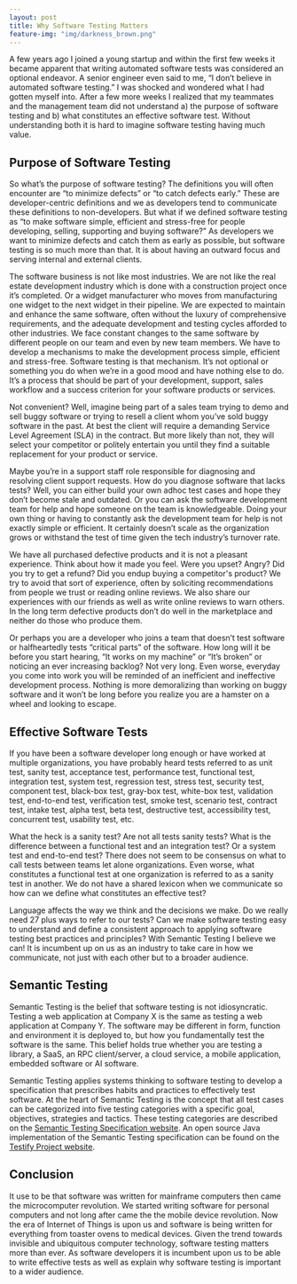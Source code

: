 ```yaml
---
layout: post
title: Why Software Testing Matters
feature-img: "img/darkness_brown.png"
---
```


A few years ago I joined a young startup and within the first few weeks it became apparent that writing automated software tests was considered an optional endeavor. A senior engineer even said to me, “I don’t believe in automated software testing.” I was shocked and wondered what I had gotten myself into. After a few more weeks I realized that my teammates and the management team did not understand a) the purpose of software testing and b) what constitutes an effective software test. Without understanding both it is hard to imagine software testing having much value.

## Purpose of Software Testing
So what’s the purpose of software testing? The definitions you will often encounter are “to minimize defects” or “to catch defects early.” These are developer-centric definitions and we as developers tend to communicate these definitions to non-developers. But what if we defined software testing  as “to make software simple, efficient and stress-free for people developing, selling, supporting and buying software?” As developers we want to minimize defects and catch them as early as possible, but software testing is so much more than that. It is about having an outward focus and serving internal and external clients.

The software business is not like most industries. We are not like the real estate development industry which is done with a construction project once it’s completed. Or a widget manufacturer who moves from manufacturing one widget to the next widget in their pipeline. We are expected to maintain and enhance the same software, often without the luxury of comprehensive requirements, and the adequate development and testing cycles afforded to other industries. We face constant changes to the same software by different people on our team and even by new team members. We have to develop a mechanisms to make the development process simple, efficient and stress-free. Software testing is that mechanism. It’s not optional or something you do when we’re in a good mood and have nothing else to do. It’s a process that should be part of your development, support, sales workflow and a success criterion for your software products or services.

Not convenient? Well, imagine being part of a sales team trying to demo and sell buggy software or trying to resell a client whom you’ve sold buggy software in the past. At best the client will require a demanding Service Level Agreement (SLA) in the contract. But more likely than not, they will select your competitor or politely entertain you until they find a suitable replacement for your product or service.

Maybe you’re in a support staff role responsible for diagnosing and resolving client support requests. How do you diagnose software that lacks tests? Well, you can either build your own adhoc test cases and hope they don’t become stale and outdated. Or you can ask the software development team for help and hope someone on the team is knowledgeable. Doing your own thing or having to constantly ask the development team for help is not exactly simple or efficient. It certainly doesn’t scale as the organization grows or withstand the test of time given the tech industry’s turnover rate.

We have all purchased defective products and it is not a pleasant experience. Think about how it made you feel. Were you upset? Angry? Did you try to get a refund? Did you endup buying a competitor's product? We try to avoid that sort of experience, often by soliciting recommendations from people we trust or reading online reviews. We also share our experiences with our friends as well as write online reviews to warn others. In the long term defective products don’t do well in the marketplace and neither do those who produce them.

Or perhaps you are a developer who joins a team that doesn’t test software or halfheartedly tests “critical parts” of the software. How long will it be before you start hearing, “It works on my machine” or “It’s broken” or noticing an ever increasing backlog? Not very long. Even worse, everyday you come into work you will be reminded of an inefficient and ineffective development process. Nothing is more demoralizing than working on buggy software and it won’t be long before you realize you are a hamster on a wheel and looking to escape.

## Effective Software Tests
If you have been a software developer long enough or have worked at multiple organizations, you have probably heard tests referred to as unit test, sanity test, acceptance test, performance test, functional test, integration test, system test, regression test, stress test, security test, component test, black-box test, gray-box test, white-box test, validation test, end-to-end test, verification test, smoke test, scenario test, contract test, intake test, alpha test, beta test, destructive test, accessibility test, concurrent test, usability test, etc.

What the heck is a sanity test? Are not all tests sanity tests? What is the difference between a functional test and an integration test? Or a system test and end-to-end test? There does not seem to be consensus on what to call tests between teams let alone organizations. Even worse, what constitutes a functional test at one organization is referred to as a sanity test in another. We do not have a shared lexicon when we communicate so how can we define what constitutes an effective test?

Language affects the way we think and the decisions we make. Do we really need 27 plus ways to refer to our tests? Can we make software testing easy to understand and define a consistent approach to applying software testing best practices and principles? With Semantic Testing I believe we can! It is incumbent up on us as an industry to take care in how we communicate, not just with each other but to a broader audience.

## Semantic Testing
Semantic Testing is the belief that software testing is not idiosyncratic. Testing a web application at Company X is the same as testing a web application at Company Y. The software may be different in form, function and environment it is deployed to, but how you fundamentally test the software is the same. This belief holds true whether you are testing a library, a SaaS, an RPC client/server, a cloud service, a mobile application, embedded software or AI software.

Semantic Testing applies systems thinking to software testing to develop a specification that prescribes habits and practices to effectively test software. At the heart of Semantic Testing is the concept that all test cases can be categorized into five testing categories with a specific goal, objectives, strategies and tactics. These testing categories are described on the [Semantic Testing Specification website](http://semantictesting.org). An open source Java implementation of the Semantic Testing specification can be found on the [Testify Project website](http://testifyproject.org).

## Conclusion
It use to be that software was written for mainframe computers then came the microcomputer revolution. We started writing software for personal computers and not long after came the the mobile device revolution. Now the era of Internet of Things is upon us and software is being written for everything from toaster ovens to medical devices. Given the trend towards invisible and ubiquitous computer technology, software testing matters more than ever. As software developers it is incumbent upon us to be able to write effective tests as well as explain why software testing is important to a wider audience.
